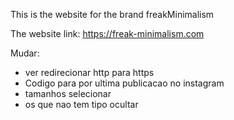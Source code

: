 This is the website for the brand freakMinimalism

The website link: https://freak-minimalism.com


Mudar:

  - ver redirecionar http para https
  - Codigo para por ultima publicacao no instagram
  - tamanhos selecionar
  - os que nao tem tipo ocultar
